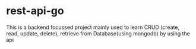 # rest-api-go

This is a backend focussed project mainly used to learn CRUD (create, read, update, delete), retrieve from Database(using mongodb) by using the api
